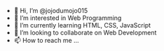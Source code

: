 - 👋 Hi, I’m @jojodumojo015
- 👀 I’m interested in Web Programming
- 🌱 I’m currently learning HTML, CSS, JavaScript
- 💞️ I’m looking to collaborate on Web Development
- 📫 How to reach me ...

<!---
jojodumojo015/jojodumojo015 is a ✨ special ✨ repository because its `README.md` (this file) appears on your GitHub profile.
You can click the Preview link to take a look at your changes.
--->

